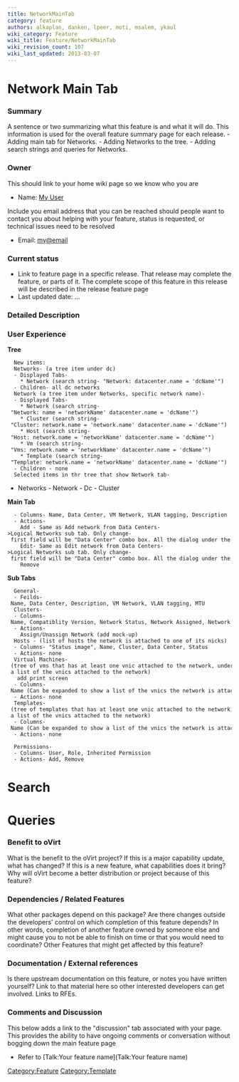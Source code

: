 ```yaml
---
title: NetworkMainTab
category: feature
authors: alkaplan, danken, lpeer, moti, msalem, ykaul
wiki_category: Feature
wiki_title: Feature/NetworkMainTab
wiki_revision_count: 107
wiki_last_updated: 2013-03-07
---
```


# Network Main Tab

### Summary

A sentence or two summarizing what this feature is and what it will do. This information is used for the overall feature summary page for each release. - Adding main tab for Networks. - Adding Networks to the tree. - Adding search strings and queries for Networks.

### Owner

This should link to your home wiki page so we know who you are

*   Name: [ My User](User:MyUser)

Include you email address that you can be reached should people want to contact you about helping with your feature, status is requested, or technical issues need to be resolved

*   Email: <my@email>

### Current status

*   Link to feature page in a specific release. That release may complete the feature, or parts of it. The complete scope of this feature in this release will be described in the release feature page
*   Last updated date: ...

### Detailed Description

### User Experience

<b>Tree</b>

      New items:
      Networks- (a tree item under dc)
      - Displayed Tabs- 
        * Network (search string- "Network: datacenter.name = 'dcName'")
      - Children- all dc networks
      Network (a tree item under Networks, specific network name)-
      - Displayed Tabs-
        * Network (search string- "Network: name = 'networkName' datacenter.name = 'dcName'")
        * Cluster (search string- "Cluster: network.name = 'network.name' datacenter.name = 'dcName'")
        * Host (search string- "Host: network.name = 'networkName' datacenter.name = 'dcName'")
        * Vm (search string- "Vms: network.name = 'networkName' datacenter.name = 'dcName'")
        * Template (search string- "Template: network.name = 'networkName' datacenter.name = 'dcName'")
      - Children - none
      Selected items in thr tree that show Network tab-

* Networks - Network - Dc - Cluster

<b>Main Tab</b>

      - Columns- Name, Data Center, VM Network, VLAN tagging, Description
      - Actions- 
        Add - Same as Add network from Data Centers->Logical Networks sub tab. Only change- first field will be "Data Center" combo box. All the dialog under the "Data Center" combo will be refresh according to the dc change.
        Edit- Same as Edit network from Data Centers->Logical Networks sub tab. Only change- first field will be "Data Center" combo box. All the dialog under the "Data Center" combo will be refresh according to the dc change.
        Remove

<b>Sub Tabs</b>

      General-  
      - Feilds- Name, Data Center, Description, VM Network, VLAN tagging, MTU
      Clusters- 
      - Columns- Name, Compatiblity Version, Network Status, Network Assigned, Network Required, Role
      - Actions- 
        Assign/Unassign Network (add mock-up)
      Hosts - (list of hosts the network is attached to one of its nicks)
      - Columns- "Status image", Name, Cluster, Data Center, Status
      - Actions- none
      Virtual Machines- (tree of vms that has at least one vnic attached to the network, under each vm- a list of the vnics attached to the network)
       add print screen
      - Columns- Name (Can be expanded to show a list of the vnics the network is attached to) , IP Address, Network, Status, Uptime
      - Actions- none
      Templates- (tree of templates that has at least one vnic attached to the network, under each template- a list of the vnics attached to the network)
      - Columns- Name (Can be expanded to show a list of the vnics the network is attached to), Status, Cluster, Data Center
      - Actions- none

      Permissions-
      - Columns- User, Role, Inherited Permission
      - Actions- Add, Remove

# Search

# Queries

### Benefit to oVirt

What is the benefit to the oVirt project? If this is a major capability update, what has changed? If this is a new feature, what capabilities does it bring? Why will oVirt become a better distribution or project because of this feature?

### Dependencies / Related Features

What other packages depend on this package? Are there changes outside the developers' control on which completion of this feature depends? In other words, completion of another feature owned by someone else and might cause you to not be able to finish on time or that you would need to coordinate? Other Features that might get affected by this feature?

### Documentation / External references

Is there upstream documentation on this feature, or notes you have written yourself? Link to that material here so other interested developers can get involved. Links to RFEs.

### Comments and Discussion

This below adds a link to the "discussion" tab associated with your page. This provides the ability to have ongoing comments or conversation without bogging down the main feature page

*   Refer to [Talk:Your feature name](Talk:Your feature name)

<Category:Feature> <Category:Template>
